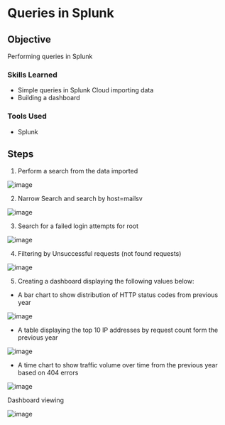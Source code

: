 
# Queries in Splunk

## Objective

Performing queries in Splunk  

### Skills Learned

- Simple queries in Splunk Cloud importing data
- Building a dashboard


### Tools Used

- Splunk

## Steps
1. Perform a search from the data imported

![image](https://github.com/user-attachments/assets/6ac2450b-2956-4346-8515-036ac321c351)

2. Narrow Search and search by host=mailsv

![image](https://github.com/user-attachments/assets/be09cb75-71f7-44e2-a57e-c306448ddd60)

3. Search for a failed login attempts for root

![image](https://github.com/user-attachments/assets/5e6e177d-8693-42f8-9eca-c12b23b32d11)

4. Filtering by Unsuccessful requests (not found requests)

![image](https://github.com/user-attachments/assets/3536b9c7-7534-4bfb-88c3-4426757ca9a8)

5. Creating a dashboard displaying the following values below: 

- A bar chart to show distribution of HTTP status codes from previous year

![image](https://github.com/user-attachments/assets/d368fb0c-db03-43ec-bfcb-bbe9d651e18c)

- A table displaying the top 10 IP addresses by request count form the previous year

![image](https://github.com/user-attachments/assets/1032d637-1ad2-41c2-b74f-284310d59c5b)

- A time chart to show traffic volume over time from the previous year based on 404 errors

![image](https://github.com/user-attachments/assets/379c96df-5bd2-4194-a592-c139f6e7e7a8)

Dashboard viewing

![image](https://github.com/user-attachments/assets/5a728ae5-c11e-4ebf-9fd5-31595b8783d5)




 


 
